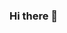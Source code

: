 ### Hi there 👋

<!--
**wackysoul/wackysoul** is a ✨ _special_ ✨ repository because its `README.md` (this file) appears on your GitHub profile.

Here are some ideas to get you started:

- 🔭 I’m currently working on ...
- 🌱 I’m currently learning ...
- 👯 I’m looking to collaborate on ...
- 🤔 I’m looking for help with ...
- 💬 Ask me about ...
- 📫 How to reach me: ...
- 😄 Pronouns: ...
- ⚡ Fun fact: ...
[![@janvisavani's Holopin board](https://holopin.io/api/user/board?user=janvisavani)](https://holopin.io/@janvisavani)
-->
